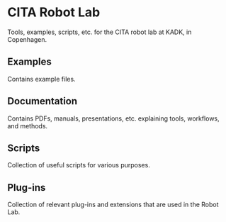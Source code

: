 # CITA Robot Lab
Tools, examples, scripts, etc. for the CITA robot lab at KADK, in Copenhagen.

## Examples
Contains example files.

## Documentation
Contains PDFs, manuals, presentations, etc. explaining tools, workflows, and methods.

## Scripts
Collection of useful scripts for various purposes.

## Plug-ins
Collection of relevant plug-ins and extensions that are used in the Robot Lab.
